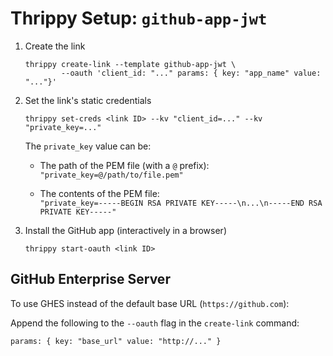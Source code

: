 # Thrippy Setup: `github-app-jwt`

1. Create the link

   ```shell
   thrippy create-link --template github-app-jwt \
           --oauth 'client_id: "..." params: { key: "app_name" value: "..."}'
   ```

2. Set the link's static credentials

   ```shell
   thrippy set-creds <link ID> --kv "client_id=..." --kv "private_key=..."
   ```

   The `private_key` value can be:

   - The path of the PEM file (with a `@` prefix): `"private_key=@/path/to/file.pem"`

   - The contents of the PEM file:\
     `"private_key=-----BEGIN RSA PRIVATE KEY-----\n...\n-----END RSA PRIVATE KEY-----"`

3. Install the GitHub app (interactively in a browser)

   ```shell
   thrippy start-oauth <link ID>
   ```

## GitHub Enterprise Server

To use GHES instead of the default base URL (`https://github.com`):

Append the following to the `--oauth` flag in the `create-link` command:

```
params: { key: "base_url" value: "http://..." }
```
